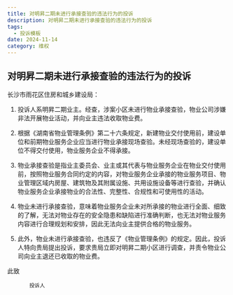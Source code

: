 ```yaml
---
title: 对明昇二期未进行承接查验的违法行为的投诉
description: 对明昇二期未进行承接查验的违法行为的投诉
tags:
  - 投诉模板
date: 2024-11-14
category: 维权
---
```

## 对明昇二期未进行承接查验的违法行为的投诉

长沙市雨花区住房和城乡建设局：

1. 投诉人系明昇二期业主。经查，涉案小区未进行物业承接查验，物业公司涉嫌非法开展物业活动，并向业主违法收取物业费。

2. 根据《湖南省物业管理条例》第二十六条规定，新建物业交付使用前，建设单位和前期物业服务企业应当进行物业承接现场查验。未经现场查验的，建设单位不得交付使用，物业服务企业不得承接。

3. 物业承接查验是指业主委员会、业主或其代表与物业服务企业在物业交付使用前，按照物业服务合同约定的内容，对物业服务企业承接的物业服务项目、物业管理区域内房屋、建筑物及其附属设施、共用设施设备等进行查验，并确认物业服务企业承接物业的合法性、完整性、合规性和可使用性的活动。

4. 物业未进行承接查验，意味着物业服务企业未对所承接的物业进行全面、细致的了解，无法对物业存在的安全隐患和缺陷进行准确判断，也无法对物业服务内容进行合理规划和安排，因此无法向业主提供合格的物业服务。

5. 此外，物业未进行承接查验，也违反了《物业管理条例》的规定。因此，投诉人特向贵局提出投诉，要求贵局立即对明昇二期小区进行调查，并责令物业公司向业主退还已收取的物业费。

此致		

           投诉人



